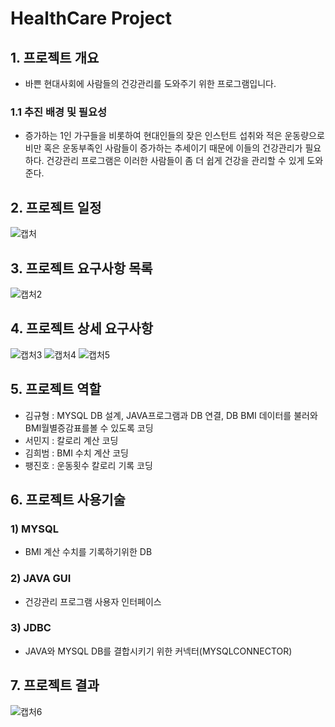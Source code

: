 # HealthCare Project

## 1. 프로젝트 개요
- 바쁜 현대사회에 사람들의 건강관리를 도와주기 위한 프로그램입니다.
### 1.1 추진 배경 및 필요성
- 증가하는 1인 가구들을 비롯하여 현대인들의 잦은 인스턴트 섭취와 적은 운동량으로 비만 혹은 운동부족인 사람들이 증가하는 추세이기 때문에 이들의 건강관리가 필요하다. 건강관리 프로그램은 이러한 사람들이 좀 더 쉽게 건강을 관리할 수 있게 도와준다.

## 2. 프로젝트 일정
![캡처](https://user-images.githubusercontent.com/58617250/75090264-6b373880-55a4-11ea-949f-7148faf5c0f1.PNG)

## 3. 프로젝트 요구사항 목록
![캡처2](https://user-images.githubusercontent.com/58617250/75090274-8ace6100-55a4-11ea-8b04-b993cadb33c1.PNG)

## 4. 프로젝트 상세 요구사항
![캡처3](https://user-images.githubusercontent.com/58617250/75090298-d123c000-55a4-11ea-90aa-1accc2534e87.PNG)
![캡처4](https://user-images.githubusercontent.com/58617250/75090299-d1bc5680-55a4-11ea-8768-462c3a3770b1.PNG)
![캡처5](https://user-images.githubusercontent.com/58617250/75090301-d254ed00-55a4-11ea-89f8-32bf153236d8.PNG)

## 5. 프로젝트 역할
- 김규형 : MYSQL DB 설계, JAVA프로그램과 DB 연결, DB BMI 데이터를 불러와 BMI월별증감표를볼 수 있도록 코딩
- 서민지 : 칼로리 계산 코딩
- 김희범 : BMI 수치 계산 코딩
- 팽진호 : 운동횟수 칼로리 기록 코딩

## 6. 프로젝트 사용기술
### 1) MYSQL 
- BMI 계산 수치를 기록하기위한 DB
### 2) JAVA GUI 
- 건강관리 프로그램 사용자 인터페이스
### 3) JDBC
- JAVA와 MYSQL DB를 결합시키기 위한 커넥터(MYSQLCONNECTOR)

## 7. 프로젝트 결과
![캡처6](https://user-images.githubusercontent.com/58617250/75090345-50b18f00-55a5-11ea-84f2-6591dc723f8d.PNG)

